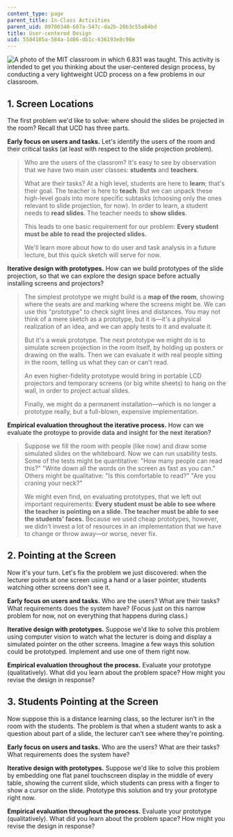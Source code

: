 ```yaml
---
content_type: page
parent_title: In-Class Activities
parent_uid: 09700340-607a-547c-da2b-20b3c55a84bd
title: User-centered Design
uid: 5584105a-584a-1d86-db1c-636193e8c98e
---
```


![A photo of the MIT classroom in which 6.831 was taught.](BASEURL_PLACEHOLDER/resources/ac6-1) This activity is intended to get you thinking about the user-centered design process, by conducting a very lightweight UCD process on a few problems in our classroom.

1\. Screen Locations
--------------------

The first problem we'd like to solve: where should the slides be projected in the room? Recall that UCD has three parts.

**Early focus on users and tasks.** Let's identify the users of the room and their critical tasks (at least with respect to the slide projection problem).

> Who are the users of the classrom? It's easy to see by observation that we have two main user classes: **students** and **teachers**.
> 
> What are their tasks? At a high level, students are here to **learn**; that's their goal. The teacher is here to **teach**. But we can unpack these high-level goals into more specific subtasks (choosing only the ones relevant to slide projection, for now). In order to learn, a student needs to **read slides**. The teacher needs to **show slides**.
> 
> This leads to one basic requirement for our problem: **Every student must be able to read the projected slides.**
> 
> We'll learn more about how to do user and task analysis in a future lecture, but this quick sketch will serve for now.

**Iterative design with prototypes.** How can we build prototypes of the slide projection, so that we can explore the design space before actually installing screens and projectors?

> The simplest prototype we might build is a **map of the room**, showing where the seats are and marking where the screens might be. We can use this "prototype" to check sight lines and distances. You may not think of a mere sketch as a prototype, but it is—it's a physical realization of an idea, and we can apply tests to it and evaluate it.
> 
> But it's a weak prototype. The next prototype we might do is to simulate screen projection in the room itself, by holding up posters or drawing on the walls. Then we can evaluate it with real people sitting in the room, telling us what they can or can't read.
> 
> An even higher-fidelity prototype would bring in portable LCD projectors and temporary screens (or big white sheets) to hang on the wall, in order to project actual slides.
> 
> Finally, we might do a permanent installation—which is no longer a prototype really, but a full-blown, expensive implementation.

**Empirical evaluation throughout the iterative process.** How can we evaluate the protoype to provide data and insight for the next iteration?

> Suppose we fill the room with people (like now) and draw some simulated slides on the whiteboard. Now we can run usability tests. Some of the tests might be quantitative: "How many people can read this?" "Write down all the words on the screen as fast as you can." Others might be qualitative: "Is this comfortable to read?" "Are you craning your neck?"
> 
> We might even find, on evaluating prototypes, that we left out important requirements: **Every student must be able to see where the teacher is pointing on a slide. The teacher must be able to see the students' faces.** Because we used cheap prototypes, however, we didn't invest a lot of resources in an implementation that we have to change or throw away—or worse, never fix.

2\. Pointing at the Screen
--------------------------

Now it's your turn. Let's fix the problem we just discovered: when the lecturer points at one screen using a hand or a laser pointer, students watching other screens don't see it.

**Early focus on users and tasks.** Who are the users? What are their tasks? What requirements does the system have? (Focus just on this narrow problem for now, not on everything that happens during class.)

**Iterative design with prototypes.** Suppose we'd like to solve this problem using computer vision to watch what the lecturer is doing and display a simulated pointer on the other screens. Imagine a few ways this solution could be prototyped. Implement and use one of them right now.

**Empirical evaluation throughout the process.** Evaluate your prototype (qualitatively). What did you learn about the problem space? How might you revise the design in response?

3\. Students Pointing at the Screen
-----------------------------------

Now suppose this is a distance learning class, so the lecturer isn't in the room with the students. The problem is that when a student wants to ask a question about part of a slide, the lecturer can't see where they're pointing.

**Early focus on users and tasks.** Who are the users? What are their tasks? What requirements does the system have?

**Iterative design with prototypes.** Suppose we'd like to solve this problem by embedding one flat panel touchscreen display in the middle of every table, showing the current slide, which students can press with a finger to show a cursor on the slide. Prototype this solution and try your prototype right now.

**Empirical evaluation throughout the process.** Evaluate your prototype (qualitatively). What did you learn about the problem space? How might you revise the design in response?